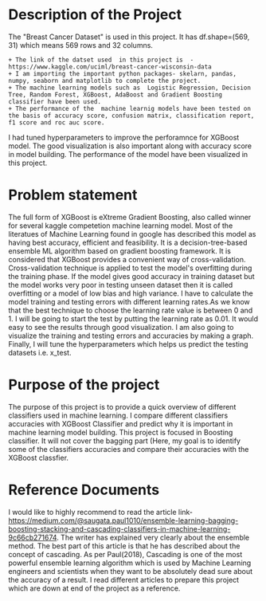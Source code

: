 # Description of the Project

The "Breast Cancer Dataset" is used in this project. It has df.shape=(569, 31) which means 569 rows and 32 columns.  

    + The link of the datset used  in this project is  -https://www.kaggle.com/uciml/breast-cancer-wisconsin-data 
    + I am importing the important python packages- skelarn, pandas, numpy, seaborn and matplotlib to complete the project.
    + The machine learning models such as  Logistic Regression, Decision Tree, Random Forest, XGBoost, AdaBoost and Gradient Boosting classifier have been used. 
    + The performance of the  machine learnig models have been tested on the basis of accuracy score, confusion matrix, classification report, f1 score and roc auc score.
     
I had tuned hyperparameters  to improve the perforamnce for XGBoost model. The good visualization is also important along with accuracy score in model building. The performance of the model have been  visualized in this project. 

# Problem statement

The full form of XGBoost is eXtreme Gradient Boosting, also called winner for several kaggle competetion machine learning model. Most of the literatues of Machine Learning found in google has described this model as having best accuracy, efficient and feasibility. It is a decision-tree-based ensemble ML algorithm based on gradient boosting framework. It is considered that XGBoost provides a convenient way of cross-validation. Cross-validation technique is applied to test the model's overfitting during the training phase. If the model gives good accuracy in training dataset but the model works very poor in testing unseen dataset then it is called overfitting or a model of low bias and high variance. I have to calculate the model training and testing errors with different learning rates.As we know that the best technique to choose the learning rate value is between 0 and 1. I will be going to start the test by putting the learning rate as 0.01. It would easy to see the results through good visualization. I am also going to visualize the training and testing errors and accuracies by making a graph. Finally, I will tune the hyperparameters which helps us predict the testing datasets i.e. x_test. 

# Purpose of the project

The purpose of this project is to provide a quick overview of different classifiers used in machine learning.
I compare different classifiers accuracies with XGBoost Classifier and predict why it is important in machine learning model building.
This project is focused in Boosting classifier. It will not cover the bagging part (Here, my goal is to identify some of the classifiers accuracies and compare their accuracies with the XGBoost classfier.

# Reference Documents

I would like to highly recommend to read the article link-https://medium.com/@saugata.paul1010/ensemble-learning-bagging-boosting-stacking-and-cascading-classifiers-in-machine-learning-9c66cb271674. The writer has explained very clearly about the ensemble method. The best part of this article is that he has described about the concept of cascading.
As per Paul(2018), Cascading is one of the most powerful ensemble learning algorithm which is used by Machine Learning engineers and scientists when they want to be absolutely dead sure about the accuracy of a result.
I read different articles to prepare this project which are down at end of the project as a reference.
